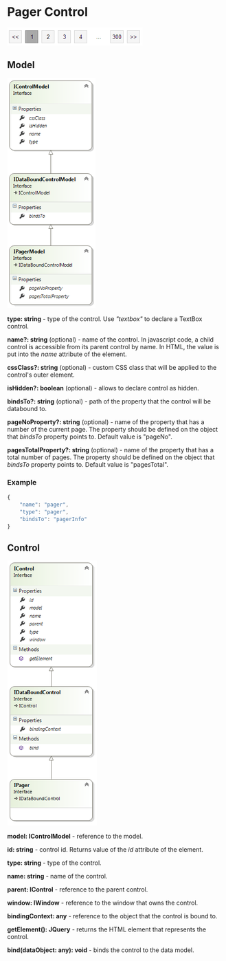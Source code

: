 # Pager Control

![](Pager-Control_Pager.png)

## Model

![](Pager-Control_IPagerModel.png)

**type: string** - type of the control. Use _"textbox"_ to declare a TextBox control.

**name?: string** (optional) - name of the control. In javascript code, a child control is accessible from its parent control by name. In HTML, the value is put into the _name_ attribute of the element.

**cssClass?: string** (optional) - custom CSS class that will be applied to the control's outer element.

**isHidden?: boolean** (optional) - allows to declare control as hidden.

**bindsTo?: string** (optional) - path of the property that the control will be databound to.

**pageNoProperty?: string** (optional) - name of the property that has a number of the current page. The property should be defined on the object that _bindsTo_ property points to. Default value is "pageNo".

**pagesTotalProperty?: string** (optional) - name of the property that has a total number of pages. The property should be defined on the object that _bindsTo_ property points to. Default value is "pagesTotal".

### Example

```javascript
{
	"name": "pager",
	"type": "pager",
	"bindsTo": "pagerInfo"
}
```

## Control

![](Pager-Control_IPager.png)

**model: IControlModel** - reference to the model.

**id: string** - control id. Returns value of the _id_ attribute of the element.

**type: string** - type of the control.

**name: string** - name of the control.

**parent: IControl** - reference to the parent control.

**window: IWindow** - reference to the window that owns the control.

**bindingContext: any** - reference to the object that the control is bound to.

**getElement(): JQuery** - returns the HTML element that represents the control.

**bind(dataObject: any): void** - binds the control to the data model.